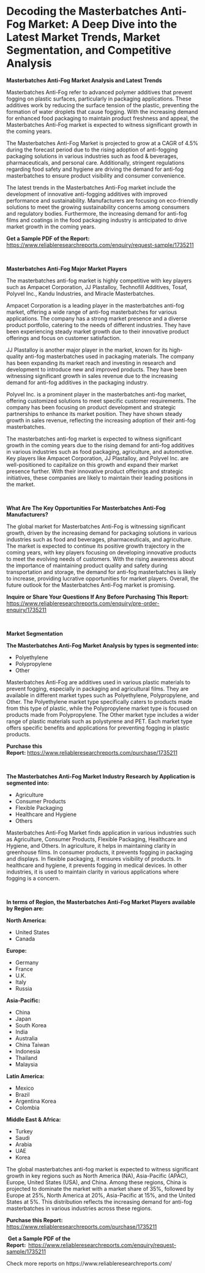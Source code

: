 <p><h1>Decoding the Masterbatches Anti-Fog Market: A Deep Dive into the Latest Market Trends, Market Segmentation, and Competitive Analysis</h1></p><p><strong>Masterbatches Anti-Fog Market Analysis and Latest Trends</strong></p>
<p><p>Masterbatches Anti-Fog refer to advanced polymer additives that prevent fogging on plastic surfaces, particularly in packaging applications. These additives work by reducing the surface tension of the plastic, preventing the formation of water droplets that cause fogging. With the increasing demand for enhanced food packaging to maintain product freshness and appeal, the Masterbatches Anti-Fog market is expected to witness significant growth in the coming years.</p><p>The Masterbatches Anti-Fog Market is projected to grow at a CAGR of 4.5% during the forecast period due to the rising adoption of anti-fogging packaging solutions in various industries such as food & beverages, pharmaceuticals, and personal care. Additionally, stringent regulations regarding food safety and hygiene are driving the demand for anti-fog masterbatches to ensure product visibility and consumer convenience.</p><p>The latest trends in the Masterbatches Anti-Fog market include the development of innovative anti-fogging additives with improved performance and sustainability. Manufacturers are focusing on eco-friendly solutions to meet the growing sustainability concerns among consumers and regulatory bodies. Furthermore, the increasing demand for anti-fog films and coatings in the food packaging industry is anticipated to drive market growth in the coming years.</p></p>
<p><strong>Get a Sample PDF of the Report:&nbsp;</strong> <a href="https://www.reliableresearchreports.com/enquiry/request-sample/1735211">https://www.reliableresearchreports.com/enquiry/request-sample/1735211</a></p>
<p>&nbsp;</p>
<p><strong>Masterbatches Anti-Fog Major Market Players</strong></p>
<p><p>The masterbatches anti-fog market is highly competitive with key players such as Ampacet Corporation, JJ Plastalloy, Technofill Additives, Tosaf, Polyvel Inc., Kandu Industries, and Miracle Masterbatches.</p><p>Ampacet Corporation is a leading player in the masterbatches anti-fog market, offering a wide range of anti-fog masterbatches for various applications. The company has a strong market presence and a diverse product portfolio, catering to the needs of different industries. They have been experiencing steady market growth due to their innovative product offerings and focus on customer satisfaction.</p><p>JJ Plastalloy is another major player in the market, known for its high-quality anti-fog masterbatches used in packaging materials. The company has been expanding its market reach and investing in research and development to introduce new and improved products. They have been witnessing significant growth in sales revenue due to the increasing demand for anti-fog additives in the packaging industry.</p><p>Polyvel Inc. is a prominent player in the masterbatches anti-fog market, offering customized solutions to meet specific customer requirements. The company has been focusing on product development and strategic partnerships to enhance its market position. They have shown steady growth in sales revenue, reflecting the increasing adoption of their anti-fog masterbatches.</p><p>The masterbatches anti-fog market is expected to witness significant growth in the coming years due to the rising demand for anti-fog additives in various industries such as food packaging, agriculture, and automotive. Key players like Ampacet Corporation, JJ Plastalloy, and Polyvel Inc. are well-positioned to capitalize on this growth and expand their market presence further. With their innovative product offerings and strategic initiatives, these companies are likely to maintain their leading positions in the market.</p></p>
<p>&nbsp;</p>
<p><strong>What Are The Key Opportunities For Masterbatches Anti-Fog Manufacturers?</strong></p>
<p><p>The global market for Masterbatches Anti-Fog is witnessing significant growth, driven by the increasing demand for packaging solutions in various industries such as food and beverages, pharmaceuticals, and agriculture. The market is expected to continue its positive growth trajectory in the coming years, with key players focusing on developing innovative products to meet the evolving needs of customers. With the rising awareness about the importance of maintaining product quality and safety during transportation and storage, the demand for anti-fog masterbatches is likely to increase, providing lucrative opportunities for market players. Overall, the future outlook for the Masterbatches Anti-Fog market is promising.</p></p>
<p><strong>Inquire or Share Your Questions If Any Before Purchasing This Report:</strong> <a href="https://www.reliableresearchreports.com/enquiry/pre-order-enquiry/1735211">https://www.reliableresearchreports.com/enquiry/pre-order-enquiry/1735211</a></p>
<p>&nbsp;</p>
<p><strong>Market Segmentation</strong></p>
<p><strong>The Masterbatches Anti-Fog Market Analysis by types is segmented into:</strong></p>
<p><ul><li>Polyethylene</li><li>Polypropylene</li><li>Other</li></ul></p>
<p><p>Masterbatches Anti-Fog are additives used in various plastic materials to prevent fogging, especially in packaging and agricultural films. They are available in different market types such as Polyethylene, Polypropylene, and Other. The Polyethylene market type specifically caters to products made from this type of plastic, while the Polypropylene market type is focused on products made from Polypropylene. The Other market type includes a wider range of plastic materials such as polystyrene and PET. Each market type offers specific benefits and applications for preventing fogging in plastic products.</p></p>
<p><strong>Purchase this Report:&nbsp;</strong><a href="https://www.reliableresearchreports.com/purchase/1735211">https://www.reliableresearchreports.com/purchase/1735211</a></p>
<p>&nbsp;</p>
<p><strong>The Masterbatches Anti-Fog Market Industry Research by Application is segmented into:</strong></p>
<p><ul><li>Agriculture</li><li>Consumer Products</li><li>Flexible Packaging</li><li>Healthcare and Hygiene</li><li>Others</li></ul></p>
<p><p>Masterbatches Anti-Fog Market finds application in various industries such as Agriculture, Consumer Products, Flexible Packaging, Healthcare and Hygiene, and Others. In agriculture, it helps in maintaining clarity in greenhouse films. In consumer products, it prevents fogging in packaging and displays. In flexible packaging, it ensures visibility of products. In healthcare and hygiene, it prevents fogging in medical devices. In other industries, it is used to maintain clarity in various applications where fogging is a concern.</p></p>
<p>&nbsp;</p>
<p><strong>In terms of Region, the Masterbatches Anti-Fog Market Players available by Region are:</strong></p>
<p>
    <p> <strong> North America: </strong>
        <ul>
            <li>United States</li>
            <li>Canada</li>
        </ul>
        </p> 
    <p> <strong> Europe: </strong>
        <ul>
            <li>Germany</li>
            <li>France</li>
            <li>U.K.</li>
            <li>Italy</li>
            <li>Russia</li>
        </ul>
        </p> 
    <p> <strong> Asia-Pacific: </strong>
        <ul>
            <li>China</li>
            <li>Japan</li>
            <li>South Korea</li>
            <li>India</li>
            <li>Australia</li>
            <li>China Taiwan</li>
            <li>Indonesia</li>
            <li>Thailand</li>
            <li>Malaysia</li>
        </ul>
        </p> 
    <p> <strong> Latin America: </strong>
        <ul>
            <li>Mexico</li>
            <li>Brazil</li>
            <li>Argentina Korea</li>
            <li>Colombia</li>
        </ul>
        </p> 
    <p> <strong> Middle East & Africa: </strong>
        <ul>
            <li>Turkey</li>
            <li>Saudi</li>
            <li>Arabia</li>
            <li>UAE</li>
            <li>Korea</li>
        </ul>
    </p>
    </p>
<p><p>The global masterbatches anti-fog market is expected to witness significant growth in key regions such as North America (NA), Asia-Pacific (APAC), Europe, United States (USA), and China. Among these regions, China is projected to dominate the market with a market share of 35%, followed by Europe at 25%, North America at 20%, Asia-Pacific at 15%, and the United States at 5%. This distribution reflects the increasing demand for anti-fog masterbatches in various industries across these regions.</p></p>
<p><strong>Purchase this Report: </strong><a href="https://www.reliableresearchreports.com/purchase/1735211">https://www.reliableresearchreports.com/purchase/1735211</a></p>
<p>&nbsp;<strong>Get a Sample PDF of the Report:&nbsp;&nbsp;</strong><a href="https://www.reliableresearchreports.com/enquiry/request-sample/1735211">https://www.reliableresearchreports.com/enquiry/request-sample/1735211</a></p>
<p><strong></strong></p>
<p>Check more reports on https://www.reliableresearchreports.com/</p>